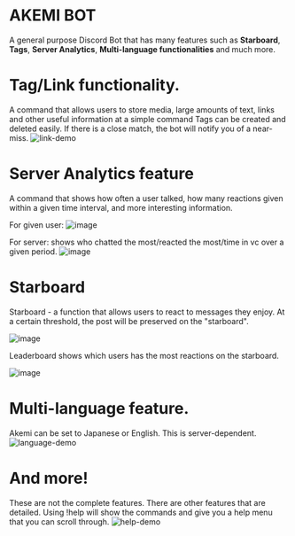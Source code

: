 # AKEMI BOT  
A general purpose Discord Bot that has many features such as **Starboard**, **Tags**, **Server Analytics**, **Multi-language functionalities** and much more.



# Tag/Link functionality.
A command that allows users to store media, large amounts of text, links and other useful information at a simple command
Tags can be created and deleted easily.
If there is a close match, the bot will notify you of a near-miss.
![link-demo](https://user-images.githubusercontent.com/50351133/131238663-489a27b1-cf76-484c-83ce-bcc9274fd727.gif)


# Server Analytics feature
A command that shows how often a user talked, how many reactions given within a given time interval, and more interesting information.

For given user:
![image](https://user-images.githubusercontent.com/50351133/131238754-ddd7181a-1ae4-4b65-badd-20679adb56e0.png)

For server: shows who chatted the most/reacted the most/time in vc over a given period.
![image](https://user-images.githubusercontent.com/50351133/131238807-5fefeda2-e1d5-42fb-92fb-7290e312a4e7.png)


# Starboard
Starboard - a function that allows users to react to messages they enjoy. At a certain threshold, the post will be preserved on the "starboard".

![image](https://user-images.githubusercontent.com/50351133/131238405-56285796-0955-44b3-a7b0-85418a344490.png)

Leaderboard shows which users has the most reactions on the starboard. 

![image](https://user-images.githubusercontent.com/50351133/131238414-445dadcc-2c88-43b4-856b-8ce1b1dcf3d1.png)


# Multi-language feature.
Akemi can be set to Japanese or English. This is server-dependent.
![language-demo](https://user-images.githubusercontent.com/50351133/131238529-39dbd68b-c218-4acf-9558-6e4989976b32.gif)


# And more!

These are not the complete features. There are other features that are detailed. Using !help will show the commands and give you a help menu that you can scroll through.
![help-demo](https://user-images.githubusercontent.com/50351133/131238856-8b4d06fe-c9de-406b-bf54-396e14f47c96.gif)
